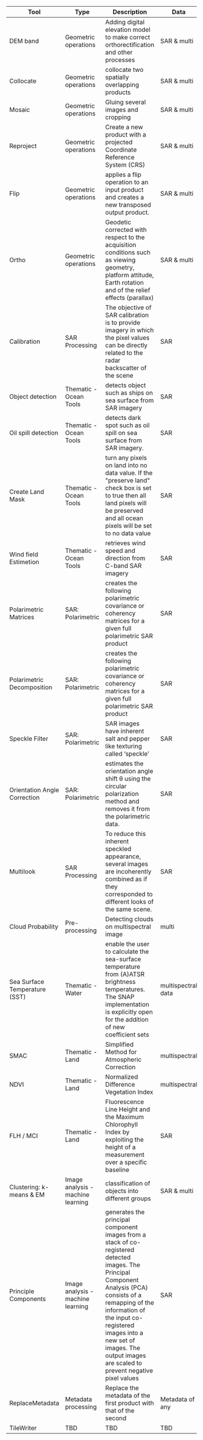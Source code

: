 Tool | Type | Description | Data
--- | --- | --- | ---
DEM band | Geometric operations | Adding digital elevation model to make correct orthorectification and other processes | SAR & multi
Collocate |Geometric operations | collocate two spatially overlapping products | SAR & multi
Mosaic | Geometric operations | Gluing several images and cropping | SAR & multi
Reproject | Geometric operations | Create a new product with a projected Coordinate Reference System (CRS) | SAR & multi
Flip | Geometric operations | applies a flip operation to an input product and creates a new transposed output product. | SAR & multi
Ortho | Geometric operations  | Geodetic corrected with respect to the acquisition conditions such as viewing geometry, platform attitude, Earth rotation and of the relief effects (parallax) | SAR & multi
Calibration | SAR Processing | The objective of SAR calibration is to provide imagery in which the pixel values can be directly related to the radar backscatter of the scene | SAR
Object detection | Thematic -Ocean Tools | detects object such as ships on sea surface from SAR imagery | SAR
Oil spill detection | Thematic -Ocean Tools | detects dark spot such as oil spill on sea surface from SAR imagery. | SAR
Create Land Mask | Thematic -Ocean Tools | turn any pixels on land into no data value. If the "preserve land" check box is set to true then all land pixels will be preserved and all ocean pixels will be set to no data value | SAR
Wind field Estimetion | Thematic -Ocean Tools | retrieves wind speed and direction from C-band SAR imagery | SAR
Polarimetric Matrices| SAR: Polarimetric | creates the following polarimetric covariance or coherency matrices for a given full polarimetric SAR product | SAR
Polarimetric  Decomposition| SAR: Polarimetric | creates the following polarimetric covariance or coherency matrices for a given full polarimetric SAR product | SAR
Speckle Filter| SAR: Polarimetric |SAR images have inherent salt and pepper like texturing called ‘speckle’ | SAR
Orientation Angle Correction | SAR: Polarimetric | estimates the orientation angle shift θ using the circular polarization method and removes it from the polarimetric data. | SAR
Multilook | SAR Processing |  To reduce this inherent speckled appearance, several images are incoherently combined as if they corresponded to different looks of the same scene. | SAR
Cloud Probability | Pre-processing | Detecting clouds on multispectral image | multi
Sea Surface Temperature (SST) | Thematic - Water |enable the user to calculate the sea-surface temperature from (A)ATSR brightness temperatures. The SNAP implementation is explicitly open for the addition of new coefficient sets | multispectral data
SMAC | Thematic - Land |  Simplified Method for Atmospheric Correction | multispectral
NDVI | Thematic - Land | Normalized Difference Vegetation Index | multispectral
FLH / MCI |  Thematic - Land | Fluorescence Line Height and the Maximum Chlorophyll Index by exploiting the height of a measurement over a specific baseline | SAR
Clustering: k-means & EM | Image analysis - machine learning | classification of objects into different groups | SAR & multi
Principle Components |Image analysis - machine learning | generates the principal component images from a stack of co-registered detected images. The Principal Component Analysis (PCA) consists of a remapping of the information of the input co-registered images into a new set of images. The output images are scaled to prevent negative pixel values | SAR
ReplaceMetadata | Metadata processing | Replace the metadata of the first product with that of the second | Metadata of any 
TileWriter | TBD | TBD | TBD
 
